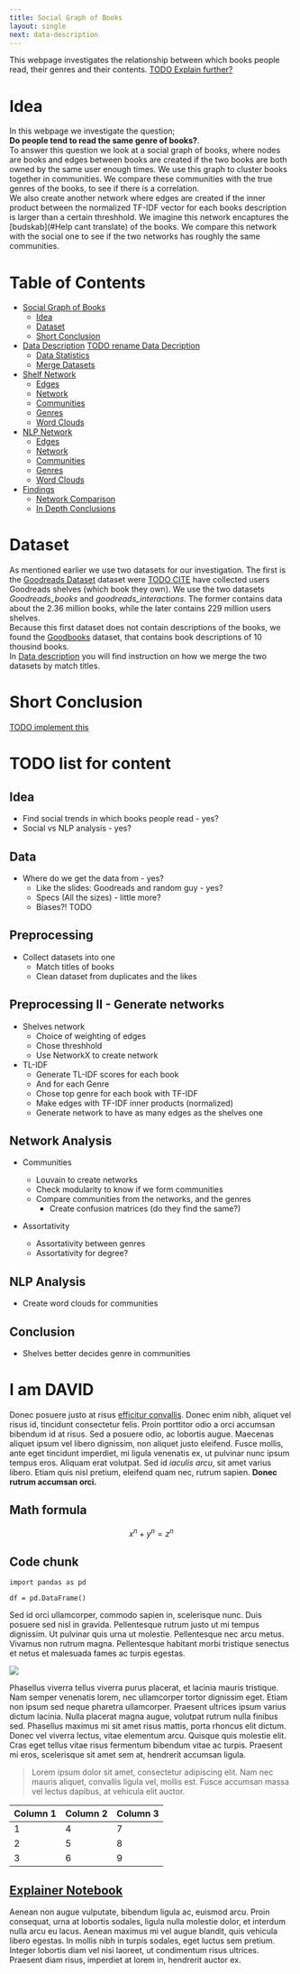 ```yaml
---
title: Social Graph of Books
layout: single
next: data-description
---
```

This webpage investigates the relationship between which books people read, their genres and their contents. 
[TODO Explain further?](#)

# **Idea** 
In this webpage we investigate the question;<br> 
**Do people tend to read the same genre of books?**.<br> 
To answer this question we look at a social graph of books, where nodes are books and edges between books are created if the two books are both owned by the same user enough times. We use this graph to cluster books together in communities. We compare these communities with the true genres of the books, to see if there is a correlation. <br>
We also create another network where edges are created if the inner product between the normalized TF-IDF vector for each books description is larger than a certain threshhold. We imagine this network encaptures the [budskab](#Help cant translate) of the books. We compare this network with the social one to see if the two networks has roughly the same communities. 

# **Table of Contents** 
- [Social Graph of Books]("/")
    - [Idea](#idea)
    - [Dataset](#dataset) 
    - [Short Conclusion](#short-conclusion) 
- [Data Description](data-description) [TODO rename Data Decription](#)
    - [Data Statistics](data-description#data-statistics)
    - [Merge Datasets](data-description#merge-datasets)
- [Shelf Network](shelf-network)
    - [Edges](shelf-network#edges)
    - [Network](shelf-network#network)
    - [Communities](shelf-network#communities)
    - [Genres](shelf-network#genres)
    - [Word Clouds](shelf-network#word-clouds)
- [NLP Network](nlp-network)
    - [Edges](nlp-network#edges)
    - [Network](nlp-network#network)
    - [Communities](nlp-network#communities)
    - [Genres](nlp-network#genres)
    - [Word Clouds](nlp-network#word-clouds)
- [Findings](findings)
    - [Network Comparison](findings#network-comparison)
    - [In Depth Conclusions](findings#in-depth-conclusions)

# **Dataset** 
As mentioned earlier we use two datasets for our investigation. The first is the [Goodreads Dataset](https://sites.google.com/eng.ucsd.edu/ucsdbookgraph/home) dataset were [TODO CITE](#) have collected users Goodreads shelves (which book they own). We use the two datasets *Goodreads_books* and *goodreads_interactions*. The former contains data about the 2.36 million books, while the later contains 229 million users shelves. <br>
Because this first dataset does not contain descriptions of the books, we found the [Goodbooks](https://github.com/malcolmosh/goodbooks-10k-extended/blob/master/README.md) dataset, that contains book descriptions of 10 thousind books.<br>
In [Data description](data-description) you will find instruction on how we merge the two datasets by match titles. 

# Short Conclusion 
[TODO implement this](#)


# TODO list for content 
## Idea 
- Find social trends in which books people read - yes?
- Social vs NLP analysis - yes?

## Data 
- Where do we get the data from - yes?
    - Like the slides: Goodreads and random guy - yes?  
    - Specs (All the sizes) - little more? 
    - Biases?! TODO 

## Preprocessing 
- Collect datasets into one 
    - Match titles of books 
    - Clean dataset from duplicates and the likes 

## Preprocessing II - Generate networks 
- Shelves network 
    - Choice of weighting of edges
    - Chose threshhold 
    - Use NetworkX to create network
- TL-IDF 
    - Generate TL-IDF scores for each book
    - And for each Genre 
    - Chose top genre for each book with TF-IDF 
    - Make edges with TF-IDF inner products (normalized)
    - Generate network to have as many edges as the shelves one 

## Network Analysis 
- Communities 
    - Louvain to create networks
    - Check modularity to know if we form communities
    - Compare communities from the networks, and the genres
        - Create confusion matrices (do they find the same?)

- Assortativity 
    - Assortativity between genres 
    - Assortativity for degree? 

## NLP Analysis 
- Create word clouds for communities 

## Conclusion 
- Shelves better decides genre in communities 




# I am DAVID 
Donec posuere justo at risus [efficitur convallis](#). Donec enim nibh, aliquet vel risus id, tincidunt consectetur felis. Proin porttitor odio a orci accumsan bibendum id at risus. Sed a posuere odio, ac lobortis augue. Maecenas aliquet ipsum vel libero dignissim, non aliquet justo eleifend. Fusce mollis, ante eget tincidunt imperdiet, mi ligula venenatis ex, ut pulvinar nunc ipsum tempus eros. Aliquam erat volutpat. Sed id _iaculis arcu_, sit amet varius libero. Etiam quis nisl pretium, eleifend quam nec, rutrum sapien. **Donec rutrum accumsan orci.**


## Math formula


$$ x^n + y^n = z^n $$

## Code chunk

```
import pandas as pd

df = pd.DataFrame()
```

Sed id orci ullamcorper, commodo sapien in, scelerisque nunc. Duis posuere sed nisl in gravida. Pellentesque rutrum justo ut mi tempus dignissim. Ut pulvinar quis urna ut molestie. Pellentesque nec arcu metus. Vivamus non rutrum magna. Pellentesque habitant morbi tristique senectus et netus et malesuada fames ac turpis egestas.

![](https://source.unsplash.com/random/?Copenhagen)

Phasellus viverra tellus viverra purus placerat, et lacinia mauris tristique. Nam semper venenatis lorem, nec ullamcorper tortor dignissim eget. Etiam non ipsum sed neque pharetra ullamcorper. Praesent ultrices ipsum varius dictum lacinia. Nulla placerat magna augue, volutpat rutrum nulla finibus sed. Phasellus maximus mi sit amet risus mattis, porta rhoncus elit dictum. Donec vel viverra lectus, vitae elementum arcu. Quisque quis molestie elit. Cras eget tellus vitae risus fermentum bibendum vitae ac turpis. Praesent mi eros, scelerisque sit amet sem at, hendrerit accumsan ligula.

> Lorem ipsum dolor sit amet, consectetur adipiscing elit. Nam nec mauris aliquet, convallis ligula vel, mollis est. Fusce accumsan massa vel lectus dapibus, at vehicula elit auctor.

| Column 1  | Column 2  |  Column 3 |
|---|---|---|
| 1 | 4 | 7 |
| 2 | 5 | 8 |
| 3 | 6 | 9 |

## [Explainer Notebook](explainer-notebook.html)

Aenean non augue vulputate, bibendum ligula ac, euismod arcu. Proin consequat, urna at lobortis sodales, ligula nulla molestie dolor, et interdum nulla arcu eu lacus. Aenean maximus mi vel augue blandit, quis vehicula libero egestas. In mollis nibh in turpis sodales, eget luctus sem pretium. Integer lobortis diam vel nisi laoreet, ut condimentum risus ultrices. Praesent diam risus, imperdiet at lorem in, hendrerit auctor ex.